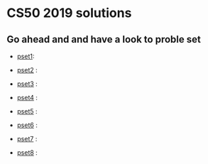 # CS50 2019 solutions 

## Go ahead and and have a look to proble set

* [pset1](https://docs.cs50.net/2019/x/psets/1/index.html):

* [pset2](https://docs.cs50.net/2019/x/psets/2/index.html) :

* [pset3](https://docs.cs50.net/2019/x/psets/3/index.html) :

* [pset4](https://docs.cs50.net/2019/x/psets/4/index.html) :

* [pset5](https://docs.cs50.net/2019/x/psets/5/index.html) :

* [pset6](https://docs.cs50.net/2019/x/psets/6/index.html) :

* [pset7](https://docs.cs50.net/2019/x/psets/7/index.html) :

* [pset8](https://docs.cs50.net/2019/x/psets/8/index.html) :

